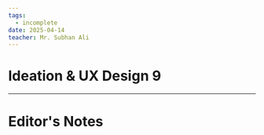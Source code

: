 ```yaml
---
tags:
  - incomplete
date: 2025-04-14
teacher: Mr. Subhan Ali
---
```

# Ideation & UX Design 9


----------------------------------------------------------------
# Editor's Notes